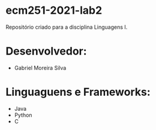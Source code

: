 # ecm251-2021-lab2
Repositório criado para a disciplina Linguagens I.

# Desenvolvedor:
- Gabriel Moreira Silva

# Linguaguens e Frameworks:
- Java
- Python
- C
